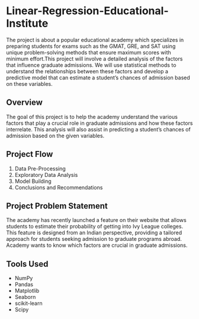 # Linear-Regression-Educational-Institute
The project is about a popular educational academy which specializes in preparing students for exams such as the GMAT, GRE, and SAT using unique problem-solving methods that ensure maximum scores with minimum effort.This project will involve a detailed analysis of the factors that influence graduate admissions. We will use statistical methods to understand the relationships between these factors and develop a predictive model that can estimate a student’s chances of admission based on these variables.

## **Overview**
The goal of this project is to help the academy understand the various factors that play a crucial role in graduate admissions and how these factors interrelate. This analysis will also assist in predicting a student’s chances of admission based on the given variables.

## **Project Flow** 
  1. Data Pre-Processing
  2. Exploratory Data Analysis
  3. Model Building
  4. Conclusions and Recommendations

## **Project Problem Statement**
The academy has recently launched a feature on their website that allows students to estimate their probability of getting into Ivy League colleges. This feature is designed from an Indian perspective, providing a tailored approach for students seeking admission to graduate programs abroad. Academy wants to know which factors are crucial in graduate admissions.

## **Tools Used**
- NumPy
- Pandas
- Matplotlib
- Seaborn
- scikit-learn
- Scipy
